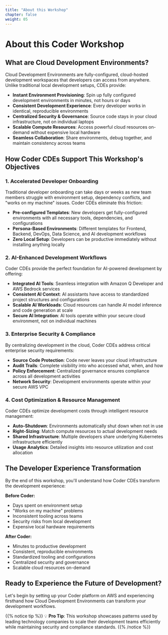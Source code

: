 ```yaml
---
title: "About this Workshop"
chapter: false
weight: 05
---
```


# About this Coder Workshop

## What are Cloud Development Environments?

Cloud Development Environments are fully-configured, cloud-hosted development workspaces that developers can access from anywhere. Unlike traditional local development setups, CDEs provide:

- **Instant Environment Provisioning**: Spin up fully configured development environments in minutes, not hours or days
- **Consistent Development Experience**: Every developer works in identical, reproducible environments
- **Centralized Security & Governance**: Source code stays in your cloud infrastructure, not on individual laptops
- **Scalable Compute Resources**: Access powerful cloud resources on-demand without expensive local hardware
- **Seamless Collaboration**: Share environments, debug together, and maintain consistency across teams

## How Coder CDEs Support This Workshop's Objectives

### 1. **Accelerated Developer Onboarding**
Traditional developer onboarding can take days or weeks as new team members struggle with environment setup, dependency conflicts, and "works on my machine" issues. Coder CDEs eliminate this friction:

- **Pre-configured Templates**: New developers get fully-configured environments with all necessary tools, dependencies, and configurations
- **Persona-Based Environments**: Different templates for Frontend, Backend, DevOps, Data Science, and AI development workflows
- **Zero Local Setup**: Developers can be productive immediately without installing anything locally

### 2. **AI-Enhanced Development Workflows**
Coder CDEs provide the perfect foundation for AI-powered development by offering:

- **Integrated AI Tools**: Seamless integration with Amazon Q Developer and AWS Bedrock services
- **Consistent AI Context**: AI assistants have access to standardized project structures and configurations
- **Scalable AI Workloads**: Cloud resources can handle AI model inference and code generation at scale
- **Secure AI Integration**: AI tools operate within your secure cloud environment, not on individual machines

### 3. **Enterprise Security & Compliance**
By centralizing development in the cloud, Coder CDEs address critical enterprise security requirements:

- **Source Code Protection**: Code never leaves your cloud infrastructure
- **Audit Trails**: Complete visibility into who accessed what, when, and how
- **Policy Enforcement**: Centralized governance ensures compliance across all development activities
- **Network Security**: Development environments operate within your secure AWS VPC

### 4. **Cost Optimization & Resource Management**
Coder CDEs optimize development costs through intelligent resource management:

- **Auto-Shutdown**: Environments automatically shut down when not in use
- **Right-Sizing**: Match compute resources to actual development needs
- **Shared Infrastructure**: Multiple developers share underlying Kubernetes infrastructure efficiently
- **Usage Analytics**: Detailed insights into resource utilization and cost allocation

## The Developer Experience Transformation

By the end of this workshop, you'll understand how Coder CDEs transform the development experience:

**Before Coder:**
- Days spent on environment setup
- "Works on my machine" problems
- Inconsistent tooling across teams
- Security risks from local development
- Expensive local hardware requirements

**After Coder:**
- Minutes to productive development
- Consistent, reproducible environments
- Standardized tooling and configurations
- Centralized security and governance
- Scalable cloud resources on-demand

## Ready to Experience the Future of Development?

Let's begin by setting up your Coder platform on AWS and experiencing firsthand how Cloud Development Environments can transform your development workflows.

{{% notice tip %}}
💡 **Pro Tip**: This workshop showcases patterns used by leading technology companies to scale their development teams efficiently while maintaining security and compliance standards.
{{% /notice %}}

